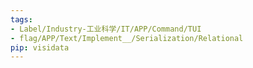 ```yaml
---
tags:
- Label/Industry-工业科学/IT/APP/Command/TUI
- flag/APP/Text/Implement__/Serialization/Relational
pip: visidata
---
```


